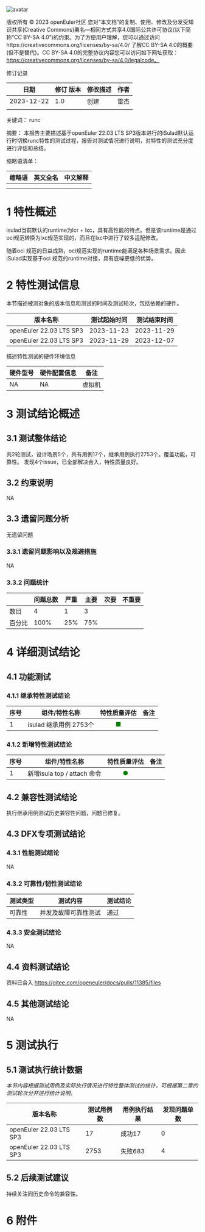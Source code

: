 ![avatar](../../images/openEuler.png)


版权所有 © 2023  openEuler社区
 您对“本文档”的复制、使用、修改及分发受知识共享(Creative Commons)署名—相同方式共享4.0国际公共许可协议(以下简称“CC BY-SA 4.0”)的约束。为了方便用户理解，您可以通过访问https://creativecommons.org/licenses/by-sa/4.0/ 了解CC BY-SA 4.0的概要 (但不是替代)。CC BY-SA 4.0的完整协议内容您可以访问如下网址获取：https://creativecommons.org/licenses/by-sa/4.0/legalcode。

修订记录

| 日期 | 修订   版本 | 修改描述 | 作者 |
| ---- | ----------- | -------- | ---- |
|  2023-12-22    |     1.0        |    创建      |   雷杰   |
|      |             |          |      |

关键词： runc

摘要：
本报告主要描述基于openEuler 22.03 LTS SP3版本进行的iSulad默认运行时切换runc特性的测试过程，报告对测试情况进行说明，对特性的测试充分度进行评估和总结。


缩略语清单：

| 缩略语 | 英文全名 | 中文解释 |
| ------ | -------- | -------- |
|        |          |          |
|        |          |          |

# 1     特性概述

isulad当前默认的runtime为lcr + lxc，具有高性能的特点。但是该runtime是通过oci规范转换为lxc规范实现的，而且在lxc中进行了较多适配修改。

随着oci 规范的日益成熟，oci规范实现的runtime能满足各种场景需求。因此iSulad实现基于oci 规范的runtime对接，具有底噪更低的优势。

# 2     特性测试信息

本节描述被测对象的版本信息和测试的时间及测试轮次，包括依赖的硬件。

| 版本名称 | 测试起始时间 | 测试结束时间 |
| -------- | ------------ | ------------ |
|  openEuler 22.03 LTS SP3      |    2023-11-23          |      2023-11-29        |
|   openEuler 22.03 LTS SP3       |   2023-11-29           |     2023-12-07         |

描述特性测试的硬件环境信息

| 硬件型号 | 硬件配置信息 | 备注 |
| -------- | ------------ | ---- |
|     NA     |    NA          |   虚拟机   |


# 3     测试结论概述

## 3.1   测试整体结论

共2轮测试，设计场景5个，共有用例17个，继承用例执行2753个。覆盖功能，可靠性。
发现4个issue，已全部解决合入，特性质量良好。

## 3.2   约束说明

NA

## 3.3   遗留问题分析

无遗留问题

### 3.3.1 遗留问题影响以及规避措施

NA

### 3.3.2 问题统计

|        | 问题总数 | 严重 | 主要 | 次要 | 不重要 |
| ------ | -------- | ---- | ---- | ---- | ------ |
| 数目   |     4     |  1    |  3    |      |        |
| 百分比 |      100%    |  25%    | 75%     |      |        |

# 4 详细测试结论

## 4.1 功能测试


### 4.1.1 继承特性测试结论

| 序号 | 组件/特性名称 | 特性质量评估 | 备注 |
| --- | ----------- | :--------: | --- |
|1 |isulad 继承用例 2753个 | <font color=green>■</font> |   |


### 4.1.2 新增特性测试结论

| 序号 | 组件/特性名称 | 特性质量评估 | 备注 |
| --- | ----------- | :--------: | --- |
| 1 |新增isula top / attach 命令 | <font color=green>●</font> |   |


## 4.2 兼容性测试结论

执行继承用例测试历史兼容性问题，问题已修复。

## 4.3 DFX专项测试结论

### 4.3.1 性能测试结论

NA

### 4.3.2 可靠性/韧性测试结论

| 测试类型 | 测试内容 | 测试结论 |
| ------- | ------- | -------- |
|   可靠性      | 并发及故障可靠性测试        |     通过     |

### 4.3.3 安全测试结论

NA

## 4.4 资料测试结论

资料已合入
https://gitee.com/openeuler/docs/pulls/11385/files

## 4.5 其他测试结论

NA

# 5     测试执行

## 5.1   测试执行统计数据

*本节内容根据测试用例及实际执行情况进行特性整体测试的统计，可根据第二章的测试轮次分开进行统计说明。*

| 版本名称 | 测试用例数 | 用例执行结果 | 发现问题单数 |
| -------- | ---------- | ------------ | ------------ |
|  openEuler 22.03 LTS SP3        |      17      |    成功17          |      0        |
|    openEuler 22.03 LTS SP3      |     2753       |   失败683           |     4         |


## 5.2   后续测试建议

持续关注同历史命令的兼容性。

# 6     附件



 



 

 